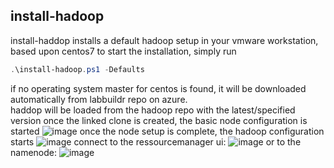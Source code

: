 ## install-hadoop

install-haddop installs a default hadoop setup in your vmware workstation, based upon centos7
to start the installation, simply run
```Powershell
.\install-hadoop.ps1 -Defaults
```
if no operating system master for centos is found, it will be downloaded automatically from labbuildr repo on azure.  
haddop will be loaded from the hadoop repo with the latest/specified version
once the linked clone is created, the basic node configuration is started
![image](https://cloud.githubusercontent.com/assets/8255007/17024223/6236d166-4f57-11e6-8900-bbd89493784d.png)
once the node setup is complete, the hadoop configuration starts
![image](https://cloud.githubusercontent.com/assets/8255007/17024795/854fecee-4f59-11e6-9602-772cd8f3c53a.png)
connect to the ressourcemanager ui:
![image](https://cloud.githubusercontent.com/assets/8255007/17024147/0b528cf0-4f57-11e6-8247-bf0e1f5702f7.png)
or to the namenode:
![image](https://cloud.githubusercontent.com/assets/8255007/17024424/233c7316-4f58-11e6-86a0-6b9b57a20e5c.png)
